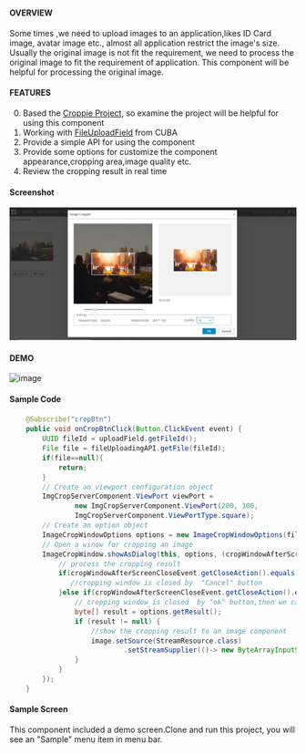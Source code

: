 # 

#### OVERVIEW

Some times ,we need to upload images to an application,likes ID Card image, avatar image etc., almost all application restrict  the image's size. Usually  the original image is not fit the requirement, we need to  process the original image to fit the requirement of  application. This component will be helpful  for processing the original image.              

#### FEATURES
0. Based the  [Croppie Project](https://github.com/foliotek/croppie), so examine the project will be helpful for using this component
0. Working with [FileUploadField](https://doc.cuba-platform.com/manual-7.1/gui_FileUploadField.html) from CUBA    
0. Provide a simple API for using the component
0. Provide some options for customize the component appearance,cropping area,image quality etc.
0. Review the cropping result in real time
     
#### Screenshot
![image](https://github.com/cubacn/ImageCropper/blob/master/demoImage/screenshot.png)
#### DEMO 
![image](https://github.com/cubacn/ImageCropper/blob/master/demoImage/imageCropDemo.gif)

#### Sample Code
```java
    @Subscribe("cropBtn")
    public void onCropBtnClick(Button.ClickEvent event) {
        UUID fileId = uploadField.getFileId();
        File file = fileUploadingAPI.getFile(fileId);
        if(file==null){
            return;
        }
        // Create an viewport configuration object
        ImgCropServerComponent.ViewPort viewPort =
                new ImgCropServerComponent.ViewPort(200, 100,
                ImgCropServerComponent.ViewPortType.square);
        // Create an option object
        ImageCropWindowOptions options = new ImageCropWindowOptions(file, 10, viewPort);
        // Open a winow for cropping an image
        ImageCropWindow.showAsDialog(this, options, (cropWindowAfterScreenCloseEvent)->{
            // process the cropping result
            if(cropWindowAfterScreenCloseEvent.getCloseAction().equals(WINDOW_DISCARD_AND_CLOSE_ACTION)){
               //cropping window is closed by  "Cancel" button
            }else if(cropWindowAfterScreenCloseEvent.getCloseAction().equals(WINDOW_COMMIT_AND_CLOSE_ACTION)){
                // cropping window is closed  by "ok" button,then we can get the cropping result in bytes.
                byte[] result = options.getResult();
                if (result != null) {
                    //show the cropping result to an image component
                    image.setSource(StreamResource.class)
                            .setStreamSupplier(()-> new ByteArrayInputStream(result)).setBufferSize(1024);
                }
            }
        });
    }
```
#### Sample Screen
This component included a demo screen.Clone and run this project, you will see an "Sample" menu item in menu bar.    
